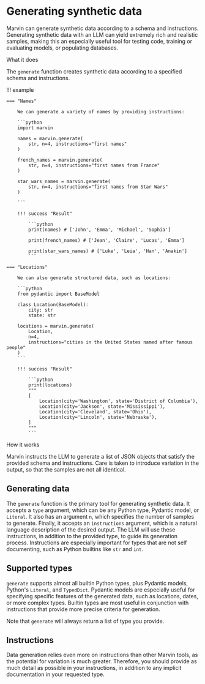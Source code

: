 # Generating synthetic data

Marvin can generate synthetic data according to a schema and instructions. Generating synthetic data with an LLM can yield extremely rich and realistic samples, making this an especially useful tool for testing code, training or evaluating models, or populating databases. 

<div class="admonition abstract">
  <p class="admonition-title">What it does</p>
  <p>
    The <code>generate</code> function creates synthetic data according to a specified schema and instructions. 
  </p>
</div>

!!! example
    
    === "Names"

        We can generate a variety of names by providing instructions:

        ```python
        import marvin

        names = marvin.generate(
            str, n=4, instructions="first names"
        )
        
        french_names = marvin.generate(
            str, n=4, instructions="first names from France"
        )
        
        star_wars_names = marvin.generate(
            str, n=4, instructions="first names from Star Wars"
        )
        
        ```

        !!! success "Result"
            
            ```python
            print(names) # ['John', 'Emma', 'Michael', 'Sophia']

            print(french_names) # ['Jean', 'Claire', 'Lucas', 'Emma']

            print(star_wars_names) # ['Luke', 'Leia', 'Han', 'Anakin']
            ```

    === "Locations"

        We can also generate structured data, such as locations:
        
        ```python
        from pydantic import BaseModel

        class Location(BaseModel):
            city: str
            state: str

        locations = marvin.generate(
            Location, 
            n=4, 
            instructions="cities in the United States named after famous people"
        )
        ```

        !!! success "Result"
            
            ```python
            print(locations)
            """
            [
                Location(city='Washington', state='District of Columbia'),
                Location(city='Jackson', state='Mississippi'),
                Location(city='Cleveland', state='Ohio'),
                Location(city='Lincoln', state='Nebraska'),
            ]
            """
            ```


<div class="admonition info">
  <p class="admonition-title">How it works</p>
  <p>
    Marvin instructs the LLM to generate a list of JSON objects that satisfy the provided schema and instructions. Care is taken to introduce variation in the output, so that the samples are not all identical.
  </p>
</div>

## Generating data

The `generate` function is the primary tool for generating synthetic data. It accepts a `type` argument, which can be any Python type, Pydantic model, or `Literal`. It also has an argument `n`, which specifies the number of samples to generate. Finally, it accepts an `instructions` argument, which is a natural language description of the desired output. The LLM will use these instructions, in addition to the provided type, to guide its generation process. Instructions are especially important for types that are not self documenting, such as Python builtins like `str` and `int`.


## Supported types

`generate` supports almost all builtin Python types, plus Pydantic models, Python's `Literal`, and `TypedDict`. Pydantic models are especially useful for specifying specific features of the generated data, such as locations, dates, or more complex types. Builtin types are most useful in conjunction with instructions that provide more precise criteria for generation.

Note that `generate` will always return a list of type you provide. 

## Instructions

Data generation relies even more on instructions than other Marvin tools, as the potential for variation is much greater. Therefore, you should provide as much detail as possible in your instructions, in addition to any implicit documentation in your requested type. 


